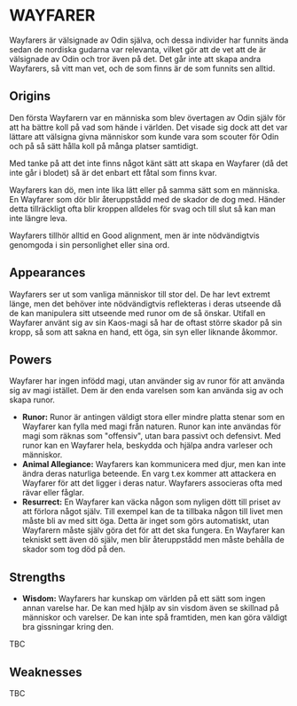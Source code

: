 # WAYFARER

Wayfarers är välsignade av Odin själva, och dessa individer har funnits ända sedan de nordiska gudarna var relevanta, vilket gör att de vet att de är välsignade av Odin och tror även på det. Det går inte att skapa andra Wayfarers, så vitt man vet, och de som finns är de som funnits sen alltid.

## Origins

Den första Wayfarern var en människa som blev övertagen av Odin själv för att ha bättre koll på vad som hände i världen. Det visade sig dock att det var lättare att välsigna givna människor som kunde vara som scouter för Odin och på så sätt hålla koll på många platser samtidigt.

Med tanke på att det inte finns något känt sätt att skapa en Wayfarer (då det inte går i blodet) så är det enbart ett fåtal som finns kvar. 

Wayfarers kan dö, men inte lika lätt eller på samma sätt som en människa. En Wayfarer som dör blir återuppstådd med de skador de dog med. Händer detta tillräckligt ofta blir kroppen alldeles för svag och till slut så kan man inte längre leva.

Wayfarers tillhör alltid en Good alignment, men är inte nödvändigtvis genomgoda i sin personlighet eller sina ord.

## Appearances

Wayfarers ser ut som vanliga människor till stor del. De har levt extremt länge, men det behöver inte nödvändigtvis reflekteras i deras utseende då de kan manipulera sitt utseende med runor om de så önskar. Utifall en Wayfarer använt sig av sin Kaos-magi så har de oftast större skador på sin kropp, så som att sakna en hand, ett öga, sin syn eller liknande åkommor.

## Powers

Wayfarer har ingen infödd magi, utan använder sig av runor för att använda sig av magi istället. Dem är den enda varelsen som kan använda sig av och skapa runor.

- __Runor:__ Runor är antingen väldigt stora eller mindre platta stenar som en Wayfarer kan fylla med magi från naturen. Runor kan inte användas för magi som räknas som "offensiv", utan bara passivt och defensivt. Med runor kan en Wayfarer hela, beskydda och hjälpa andra varleser och människor.
- __Animal Allegiance:__ Wayfarers kan kommunicera med djur, men kan inte ändra deras naturliga beteende. En varg t.ex kommer att attackera en Wayfarer för att det ligger i deras natur. Wayfarers associeras ofta med rävar eller fåglar.
- __Resurrect:__ En Wayfarer kan väcka någon som nyligen dött till priset av att förlora något själv. Till exempel kan de ta tillbaka någon till livet men måste bli av med sitt öga. Detta är inget som görs automatiskt, utan Wayfarern måste själv göra det för att det ska fungera. En Wayfarer kan tekniskt sett även dö själv, men blir återuppstådd men måste behålla de skador som tog död på den.

## Strengths

- __Wisdom:__ Wayfarers har kunskap om världen på ett sätt som ingen annan varelse har. De kan med hjälp av sin visdom även se skillnad på människor och varelser. De kan inte spå framtiden, men kan göra väldigt bra gissningar kring den.

TBC

## Weaknesses

TBC
